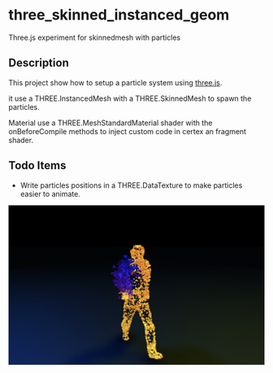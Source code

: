# three_skinned_instanced_geom
Three.js experiment for skinnedmesh with particles

## Description
This project show how to setup a particle system using [three.js](https://threejs.org/).

it use a THREE.InstancedMesh with a THREE.SkinnedMesh to spawn the particles. 

Material use a THREE.MeshStandardMaterial shader with the onBeforeCompile methods to inject custom code in certex an fragment shader.

## Todo Items

- Write particles positions in a THREE.DataTexture to make particles easier to animate.

![preview](./images/preview.jpg)